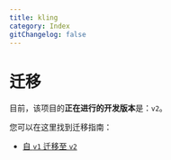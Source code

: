 ```yaml
---
title: kling
category: Index
gitChangelog: false
---
```


# 迁移

目前，该项目的**正在进行的开发版本**是：`v2`。

您可以在这里找到迁移指南：

- [自 `v1` 迁移至 `v2`](v1-to-v2.md)

